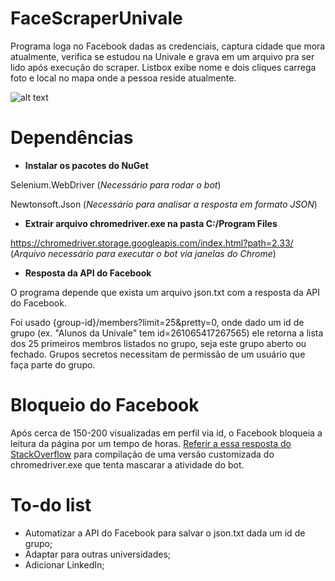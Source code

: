 ﻿# FaceScraperUnivale
Programa loga no Facebook dadas as credenciais, captura cidade que mora atualmente, verifica se estudou na Univale e grava em um arquivo pra ser lido após execução do scraper. Listbox exibe nome e dois cliques carrega foto e local no mapa onde a pessoa reside atualmente.

![alt text](https://i.imgur.com/elNFs8f.png "Exemplo")

# Dependências
- **Instalar os pacotes do NuGet**

Selenium.WebDriver (*Necessário para rodar o bot*)

Newtonsoft.Json (*Necessário para analisar a resposta em formato JSON*)

- **Extrair arquivo chromedriver.exe na pasta C:/Program Files**

https://chromedriver.storage.googleapis.com/index.html?path=2.33/ (*Arquivo necessário para executar o bot via janelas do Chrome*)

- **Resposta da API do Facebook**

O programa depende que exista um arquivo json.txt com a resposta da API do Facebook. 

Foi usado {group-id}/members?limit=25&pretty=0, onde dado um id de grupo (ex. "Alunos da Univale" tem id=261065417267565) ele retorna a lista dos 25 primeiros membros listados no grupo, seja este grupo aberto ou fechado. Grupos secretos necessitam de permissão de um usuário que faça parte do grupo.

# Bloqueio do Facebook
Após cerca de 150-200 visualizadas em perfil via id, o Facebook bloqueia a leitura da página por um tempo de horas.
[Referir a essa resposta do StackOverflow](https://stackoverflow.com/a/41220267) para compilação de uma versão customizada do chromedriver.exe que tenta mascarar a atividade do bot.

# To-do list
- Automatizar a API do Facebook para salvar o json.txt dada um id de grupo;
- Adaptar para outras universidades;
- Adicionar LinkedIn;


